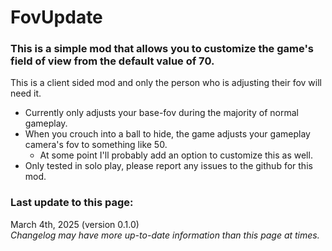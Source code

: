 # FovUpdate

### This is a simple mod that allows you to customize the game's field of view from the default value of 70.

This is a client sided mod and only the person who is adjusting their fov will need it.  

- Currently only adjusts your base-fov during the majority of normal gameplay.  
- When you crouch into a ball to hide, the game adjusts your gameplay camera's fov to something like 50.  
	- At some point I'll probably add an option to customize this as well.  
- Only tested in solo play, please report any issues to the github for this mod.  


### Last update to this page:
March 4th, 2025 (version 0.1.0)  
*Changelog may have more up-to-date information than this page at times.*
